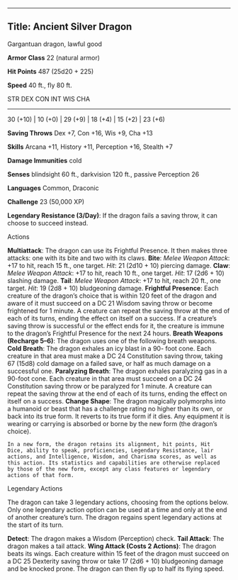 -------------------------
Title: Ancient Silver Dragon
-------------------------


Gargantuan dragon, lawful good

**Armor Class** 22 (natural armor)

**Hit Points** 487 (25d20 + 225)

**Speed** 40 ft., fly 80 ft.

  STR        DEX       CON       INT       WIS       CHA
  ------------ ----------- ----------- ----------- ----------- -----------
  30 (+10)   | 10 (+0)   | 29 (+9)   | 18 (+4)   | 15 (+2)   | 23 (+6)

**Saving Throws** Dex +7, Con +16, Wis +9, Cha +13

**Skills** Arcana +11, History +11, Perception +16, Stealth +7

**Damage Immunities** cold

**Senses** blindsight 60 ft., darkvision 120 ft., passive Perception 26

**Languages** Common, Draconic

**Challenge** 23 (50,000 XP)


**Legendary Resistance (3/Day)**: If the dragon fails a saving
    throw, it can choose to succeed instead.


Actions

**Multiattack**: The dragon can use its Frightful Presence. It then
    makes three attacks: one with its bite and two with its claws.
**Bite**: *Melee Weapon Attack*: +17 to hit, reach 15 ft.,
    one target. *Hit*: 21 (2d10 + 10) piercing damage.
**Claw**: *Melee Weapon Attack*: +17 to hit, reach 10 ft.,
    one target. *Hit*: 17 (2d6 + 10) slashing damage.
**Tail**: *Melee Weapon Attack*: +17 to hit, reach 20 ft.,
    one target. *Hit*: 19 (2d8 + 10) bludgeoning damage.
**Frightful Presence**: Each creature of the dragon’s choice that is
    within 120 feet of the dragon and aware of it must succeed on a DC
    21 Wisdom saving throw or become frightened for 1 minute. A creature
    can repeat the saving throw at the end of each of its turns, ending
    the effect on itself on a success. If a creature’s saving throw is
    successful or the effect ends for it, the creature is immune to the
    dragon’s Frightful Presence for the next 24 hours.
**Breath Weapons (Recharge 5–6)**: The dragon uses one of the
    following breath weapons.
**Cold Breath**: The dragon exhales an icy blast in a 90- foot cone.
    Each creature in that area must make a DC 24 Constitution saving
    throw, taking 67 (15d8) cold damage on a failed save, or half as
    much damage on a successful one.
**Paralyzing Breath**: The dragon exhales paralyzing gas in a
    90-foot cone. Each creature in that area must succeed on a DC 24
    Constitution saving throw or be paralyzed for 1 minute. A creature
    can repeat the saving throw at the end of each of its turns, ending
    the effect on itself on a success.
**Change Shape**: The dragon magically polymorphs into a humanoid or
    beast that has a challenge rating no higher than its own, or back
    into its true form. It reverts to its true form if it dies. Any
    equipment it is wearing or carrying is absorbed or borne by the new
    form (the dragon’s choice).

    In a new form, the dragon retains its alignment, hit points, Hit
    Dice, ability to speak, proficiencies, Legendary Resistance, lair
    actions, and Intelligence, Wisdom, and Charisma scores, as well as
    this action. Its statistics and capabilities are otherwise replaced
    by those of the new form, except any class features or legendary
    actions of that form.


Legendary Actions

The dragon can take 3 legendary actions, choosing from the options
below. Only one legendary action option can be used at a time and only
at the end of another creature’s turn. The dragon regains spent
legendary actions at the start of its turn.

**Detect**: The dragon makes a Wisdom (Perception) check.
**Tail Attack**: The dragon makes a tail attack.
**Wing Attack (Costs 2 Actions)**: The dragon beats its wings. Each
    creature within 15 feet of the dragon must succeed on a DC 25
    Dexterity saving throw or take 17 (2d6 + 10) bludgeoning damage and
    be knocked prone. The dragon can then fly up to half its
    flying speed.

